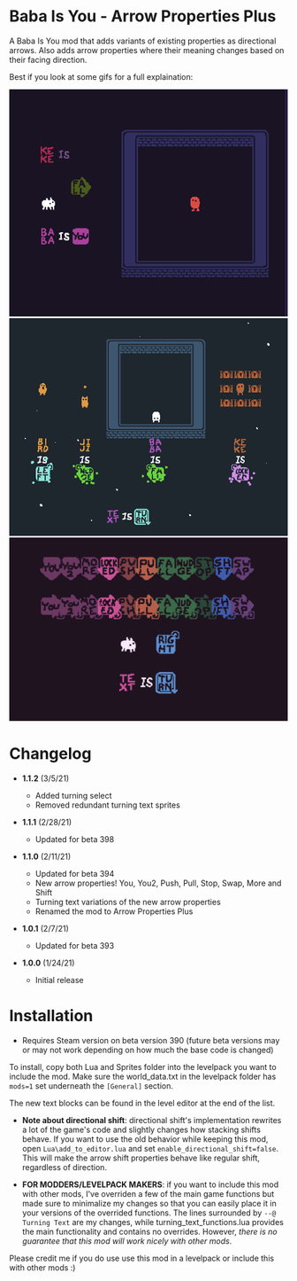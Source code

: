 # Baba Is You - Arrow Properties Plus

A Baba Is You mod that adds variants of existing properties as directional arrows. Also adds arrow properties where their meaning changes based on their facing direction.

Best if you look at some gifs for a full explaination:

<img src="turning_fall.gif" alt="drawing" width="800"/>
<img src="turning_text.gif" alt="drawing" width="800"/>
<img src="arrow_properties.gif" alt="drawing" width="800"/>

# Changelog
- **1.1.2** (3/5/21)
  - Added turning select
  - Removed redundant turning text sprites  
- **1.1.1** (2/28/21)
  - Updated for beta 398
- **1.1.0** (2/11/21)
  - Updated for beta 394
  - New arrow properties! You, You2, Push, Pull, Stop, Swap, More and Shift
  - Turning text variations of the new arrow properties
  - Renamed the mod to Arrow Properties Plus

- **1.0.1** (2/7/21)
  - Updated for beta 393

- **1.0.0** (1/24/21)
  - Initial release

# Installation

- Requires Steam version on beta version 390 (future beta versions may or may not work depending on how much the base code is changed)

To install, copy both Lua and Sprites folder into the levelpack you want to include the mod. Make sure the world_data.txt in the levelpack folder has `mods=1` set underneath the `[General]` section.

The new text blocks can be found in the level editor at the end of the list.

- **Note about directional shift**: directional shift's implementation rewrites a lot of the game's code and slightly changes how stacking shifts behave. If you want to use the old behavior while keeping this mod, open `Lua\add_to_editor.lua` and set `enable_directional_shift=false`. This will make the arrow shift properties behave like regular shift, regardless of direction.


- **FOR MODDERS/LEVELPACK MAKERS**: if you want to include this mod with other mods, I've overriden a few of the main game functions but made sure to minimalize my changes so that you can easily place it in your versions of the overrided functions.
The lines surrounded by `--@ Turning Text` are my changes, while turning_text_functions.lua provides the main functionality and contains no overrides. However, *there is no guarantee that this mod will work nicely with other mods*.

Please credit me if you do use use this mod in a levelpack or include this with other mods :)